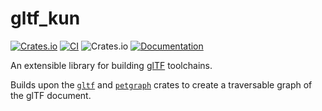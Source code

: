# gltf_kun

[![Crates.io](https://img.shields.io/crates/v/gltf_kun.svg)](https://crates.io/crates/gltf_kun)
[![CI](https://github.com/unavi-xyz/gltf_kun/actions/workflows/ci.yml/badge.svg)](https://github.com/unavi-xyz/gltf_kun/actions/workflows/ci.yml)
![Crates.io](https://img.shields.io/crates/l/gltf_kun)
[![Documentation](https://docs.rs/gltf_kun/badge.svg)](https://docs.rs/gltf_kun)

An extensible library for building [glTF](https://github.com/KhronosGroup/glTF) toolchains.

Builds upon the [`gltf`](https://github.com/gltf-rs/gltf) and [`petgraph`](https://github.com/petgraph/petgraph) crates to create a traversable graph of the glTF document.
